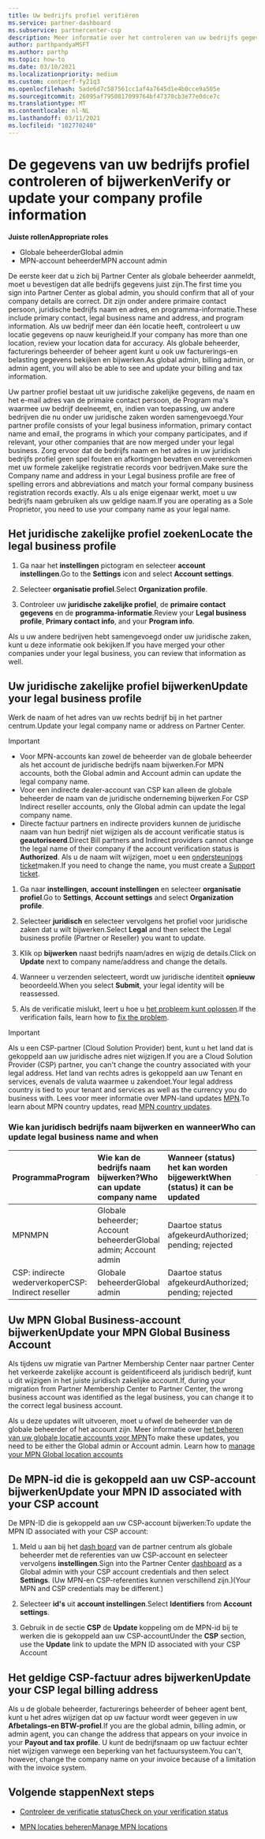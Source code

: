 ```yaml
---
title: Uw bedrijfs profiel verifiëren
ms.service: partner-dashboard
ms.subservice: partnercenter-csp
description: Meer informatie over het controleren van uw bedrijfs gegevens, zoals de primaire contact persoon, het adres en de programma gegevens. U kunt ook uw juridische en facturerings adressen bijwerken.
author: parthpandyaMSFT
ms.author: parthp
ms.topic: how-to
ms.date: 03/10/2021
ms.localizationpriority: medium
ms.custom: contperf-fy21q3
ms.openlocfilehash: 5ade6d7c587561cc1af4a7645d1e4b0cce9a505e
ms.sourcegitcommit: 26095af7950817099764bf47370cb3e77e0dce7c
ms.translationtype: MT
ms.contentlocale: nl-NL
ms.lasthandoff: 03/11/2021
ms.locfileid: "102770240"
---
```

# <a name="verify-or-update-your-company-profile-information"></a><span data-ttu-id="968d9-104">De gegevens van uw bedrijfs profiel controleren of bijwerken</span><span class="sxs-lookup"><span data-stu-id="968d9-104">Verify or update your company profile information</span></span> 

<span data-ttu-id="968d9-105">**Juiste rollen**</span><span class="sxs-lookup"><span data-stu-id="968d9-105">**Appropriate roles**</span></span>

- <span data-ttu-id="968d9-106">Globale beheerder</span><span class="sxs-lookup"><span data-stu-id="968d9-106">Global admin</span></span>
- <span data-ttu-id="968d9-107">MPN-account beheerder</span><span class="sxs-lookup"><span data-stu-id="968d9-107">MPN account admin</span></span>

<span data-ttu-id="968d9-108">De eerste keer dat u zich bij Partner Center als globale beheerder aanmeldt, moet u bevestigen dat alle bedrijfs gegevens juist zijn.</span><span class="sxs-lookup"><span data-stu-id="968d9-108">The first time you sign into Partner Center as global admin, you should confirm that all of your company details are correct.</span></span> <span data-ttu-id="968d9-109">Dit zijn onder andere primaire contact persoon, juridische bedrijfs naam en adres, en programma-informatie.</span><span class="sxs-lookup"><span data-stu-id="968d9-109">These include primary contact, legal business name and address, and program information.</span></span> <span data-ttu-id="968d9-110">Als uw bedrijf meer dan één locatie heeft, controleert u uw locatie gegevens op nauw keurigheid.</span><span class="sxs-lookup"><span data-stu-id="968d9-110">If your company has more than one location, review your location data for accuracy.</span></span> <span data-ttu-id="968d9-111">Als globale beheerder, facturerings beheerder of beheer agent kunt u ook uw facturerings-en belasting gegevens bekijken en bijwerken.</span><span class="sxs-lookup"><span data-stu-id="968d9-111">As global admin, billing admin, or admin agent, you will also be able to see and update your billing and tax information.</span></span>

<span data-ttu-id="968d9-112">Uw partner profiel bestaat uit uw juridische zakelijke gegevens, de naam en het e-mail adres van de primaire contact persoon, de Program ma's waarmee uw bedrijf deelneemt, en, indien van toepassing, uw andere bedrijven die nu onder uw juridische zaken worden samengevoegd.</span><span class="sxs-lookup"><span data-stu-id="968d9-112">Your partner profile consists of your legal business information, primary contact name and email, the programs in which your company participates, and if relevant, your other companies that are now merged under your legal business.</span></span> <span data-ttu-id="968d9-113">Zorg ervoor dat de bedrijfs naam en het adres in uw juridisch bedrijfs profiel geen spel fouten en afkortingen bevatten en overeenkomen met uw formele zakelijke registratie records voor bedrijven.</span><span class="sxs-lookup"><span data-stu-id="968d9-113">Make sure the Company name and address in your Legal business profile are free of spelling errors and abbreviations and match your formal company business registration records exactly.</span></span> <span data-ttu-id="968d9-114">Als u als enige eigenaar werkt, moet u uw bedrijfs naam gebruiken als uw geldige naam.</span><span class="sxs-lookup"><span data-stu-id="968d9-114">If you are operating as a Sole Proprietor, you need to use your company name as your legal name.</span></span>


## <a name="locate-the-legal-business-profile"></a><span data-ttu-id="968d9-115">Het juridische zakelijke profiel zoeken</span><span class="sxs-lookup"><span data-stu-id="968d9-115">Locate the legal business profile</span></span>

1. <span data-ttu-id="968d9-116">Ga naar het **instellingen** pictogram en selecteer **account instellingen**.</span><span class="sxs-lookup"><span data-stu-id="968d9-116">Go to the **Settings** icon and select **Account settings**.</span></span>
 
1. <span data-ttu-id="968d9-117">Selecteer **organisatie profiel**.</span><span class="sxs-lookup"><span data-stu-id="968d9-117">Select **Organization profile**.</span></span> 

2. <span data-ttu-id="968d9-118">Controleer uw **juridische zakelijke profiel**, de **primaire contact gegevens** en de **programma-informatie**.</span><span class="sxs-lookup"><span data-stu-id="968d9-118">Review your **Legal business profile**, **Primary contact info**, and your **Program info**.</span></span>

<span data-ttu-id="968d9-119">Als u uw andere bedrijven hebt samengevoegd onder uw juridische zaken, kunt u deze informatie ook bekijken.</span><span class="sxs-lookup"><span data-stu-id="968d9-119">If you have merged your other companies under your legal business, you can review that information as well.</span></span> 

## <a name="update-your-legal-business-profile"></a><span data-ttu-id="968d9-120">Uw juridische zakelijke profiel bijwerken</span><span class="sxs-lookup"><span data-stu-id="968d9-120">Update your legal business profile</span></span> 

<span data-ttu-id="968d9-121">Werk de naam of het adres van uw rechts bedrijf bij in het partner centrum.</span><span class="sxs-lookup"><span data-stu-id="968d9-121">Update your legal company name or address on Partner Center.</span></span>

>[!Important]
>- <span data-ttu-id="968d9-122">Voor MPN-accounts kan zowel de beheerder van de globale beheerder als het account de juridische bedrijfs naam bijwerken.</span><span class="sxs-lookup"><span data-stu-id="968d9-122">For MPN accounts, both the Global admin and Account admin can update the legal company name.</span></span>
>- <span data-ttu-id="968d9-123">Voor een indirecte dealer-account van CSP kan alleen de globale beheerder de naam van de juridische onderneming bijwerken.</span><span class="sxs-lookup"><span data-stu-id="968d9-123">For CSP Indirect reseller accounts, only the Global admin can update the legal company name.</span></span> 
>- <span data-ttu-id="968d9-124">Directe factuur partners en indirecte providers kunnen de juridische naam van hun bedrijf niet wijzigen als de account verificatie status is **geautoriseerd**.</span><span class="sxs-lookup"><span data-stu-id="968d9-124">Direct Bill partners and Indirect providers cannot change the legal name of their company if the account verification status is **Authorized**.</span></span> <span data-ttu-id="968d9-125">Als u de naam wilt wijzigen, moet u een [ondersteunings ticket](https://partner.microsoft.com/dashboard/support/servicerequests/create?stage=2&topicid=eb74583c-61b3-2124-bffc-00920e0ae772)maken.</span><span class="sxs-lookup"><span data-stu-id="968d9-125">If you need to change the name, you must create a [Support ticket](https://partner.microsoft.com/dashboard/support/servicerequests/create?stage=2&topicid=eb74583c-61b3-2124-bffc-00920e0ae772).</span></span>



1. <span data-ttu-id="968d9-126">Ga naar **instellingen**, **account instellingen** en selecteer **organisatie profiel**.</span><span class="sxs-lookup"><span data-stu-id="968d9-126">Go to **Settings**, **Account settings** and select **Organization profile**.</span></span>

2. <span data-ttu-id="968d9-127">Selecteer **juridisch**  en selecteer vervolgens het profiel voor juridische zaken dat u wilt bijwerken.</span><span class="sxs-lookup"><span data-stu-id="968d9-127">Select **Legal**  and then select the Legal business profile (Partner or Reseller) you want to update.</span></span>

1. <span data-ttu-id="968d9-128">Klik op **bijwerken**  naast bedrijfs naam/adres en wijzig de details.</span><span class="sxs-lookup"><span data-stu-id="968d9-128">Click on **Update**  next to company name/address and change the details.</span></span>
 
1. <span data-ttu-id="968d9-129">Wanneer u verzenden selecteert, wordt uw juridische identiteit **opnieuw** beoordeeld.</span><span class="sxs-lookup"><span data-stu-id="968d9-129">When you select **Submit**, your legal identity will be reassessed.</span></span>

1. <span data-ttu-id="968d9-130">Als de verificatie mislukt, leert u hoe u [het probleem kunt oplossen](verification-responses.md).</span><span class="sxs-lookup"><span data-stu-id="968d9-130">If the verification fails, learn how to [fix the problem](verification-responses.md).</span></span>

>[!Important]
><span data-ttu-id="968d9-131">Als u een CSP-partner (Cloud Solution Provider) bent, kunt u het land dat is gekoppeld aan uw juridische adres niet wijzigen.</span><span class="sxs-lookup"><span data-stu-id="968d9-131">If you are a Cloud Solution Provider (CSP) partner, you can't change the country associated with your legal address.</span></span> <span data-ttu-id="968d9-132">Het land van rechts adres is gekoppeld aan uw Tenant en services, evenals de valuta waarmee u zakendoet.</span><span class="sxs-lookup"><span data-stu-id="968d9-132">Your legal address country is tied to your tenant and services as well as the currency you do business with.</span></span> <span data-ttu-id="968d9-133">Lees voor meer informatie over MPN-land updates  [MPN](manage-locations.md#change-country-of-partner-global-account).</span><span class="sxs-lookup"><span data-stu-id="968d9-133">To learn about MPN country updates, read  [MPN country updates](manage-locations.md#change-country-of-partner-global-account).</span></span>


### <a name="who-can-update-legal-business-name-and-when"></a><span data-ttu-id="968d9-134">Wie kan juridisch bedrijfs naam bijwerken en wanneer</span><span class="sxs-lookup"><span data-stu-id="968d9-134">Who can update legal business name and when</span></span>

|<span data-ttu-id="968d9-135">**Programma**</span><span class="sxs-lookup"><span data-stu-id="968d9-135">**Program**</span></span>|<span data-ttu-id="968d9-136">**Wie kan de bedrijfs naam bijwerken?**</span><span class="sxs-lookup"><span data-stu-id="968d9-136">**Who can update company name**</span></span>|<span data-ttu-id="968d9-137">**Wanneer (status) het kan worden bijgewerkt**</span><span class="sxs-lookup"><span data-stu-id="968d9-137">**When (status) it can be updated**</span></span>|<span data-ttu-id="968d9-138">**Toegestaan**</span><span class="sxs-lookup"><span data-stu-id="968d9-138">**Allowed**</span></span>|
|---------------------|:-------------------------------|:------------|:-----------------|
<span data-ttu-id="968d9-139">MPN</span><span class="sxs-lookup"><span data-stu-id="968d9-139">MPN</span></span>|<span data-ttu-id="968d9-140">Globale beheerder; Account beheerder</span><span class="sxs-lookup"><span data-stu-id="968d9-140">Global admin; Account admin</span></span>|<span data-ttu-id="968d9-141">Daartoe status afgekeurd</span><span class="sxs-lookup"><span data-stu-id="968d9-141">Authorized; pending; rejected</span></span>| <span data-ttu-id="968d9-142">Toegestaan</span><span class="sxs-lookup"><span data-stu-id="968d9-142">Allowed</span></span>|
|<span data-ttu-id="968d9-143">CSP: indirecte wederverkoper</span><span class="sxs-lookup"><span data-stu-id="968d9-143">CSP: Indirect reseller</span></span>|<span data-ttu-id="968d9-144">Globale beheerder</span><span class="sxs-lookup"><span data-stu-id="968d9-144">Global admin</span></span>|<span data-ttu-id="968d9-145">Daartoe status afgekeurd</span><span class="sxs-lookup"><span data-stu-id="968d9-145">Authorized; pending; rejected</span></span>| <span data-ttu-id="968d9-146">Toegestaan</span><span class="sxs-lookup"><span data-stu-id="968d9-146">Allowed</span></span>|


## <a name="update-your-mpn-global-business-account"></a><span data-ttu-id="968d9-147">Uw MPN Global Business-account bijwerken</span><span class="sxs-lookup"><span data-stu-id="968d9-147">Update your MPN Global Business Account</span></span>

<span data-ttu-id="968d9-148">Als tijdens uw migratie van Partner Membership Center naar partner Center het verkeerde zakelijke account is geïdentificeerd als juridisch bedrijf, kunt u dit wijzigen in het juiste juridisch zakelijke account.</span><span class="sxs-lookup"><span data-stu-id="968d9-148">If, during your migration from Partner Membership Center to Partner Center, the wrong business account was identified as the legal business, you can change it to the correct legal business account.</span></span>

<span data-ttu-id="968d9-149">Als u deze updates wilt uitvoeren, moet u ofwel de beheerder van de globale beheerder of het account zijn. Meer informatie over [het beheren van uw globale locatie accounts voor MPN](manage-locations.md)</span><span class="sxs-lookup"><span data-stu-id="968d9-149">To make these updates, you need to be either the Global admin or Account admin. Learn how to [manage your MPN Global location accounts](manage-locations.md)</span></span>


## <a name="update-your-mpn-id-associated-with-your-csp-account"></a><span data-ttu-id="968d9-150">De MPN-id die is gekoppeld aan uw CSP-account bijwerken</span><span class="sxs-lookup"><span data-stu-id="968d9-150">Update your MPN ID associated with your CSP account</span></span>

<span data-ttu-id="968d9-151">De MPN-ID die is gekoppeld aan uw CSP-account bijwerken:</span><span class="sxs-lookup"><span data-stu-id="968d9-151">To update the MPN ID associated with your CSP account:</span></span>

1. <span data-ttu-id="968d9-152">Meld u aan bij het [dash board](https://partner.microsoft.com/dashboard/home) van de partner centrum als globale beheerder met de referenties van uw CSP-account en selecteer vervolgens **instellingen**.</span><span class="sxs-lookup"><span data-stu-id="968d9-152">Sign into the Partner Center [dashboard](https://partner.microsoft.com/dashboard/home) as a Global admin with your CSP account credentials and then select **Settings**.</span></span> <span data-ttu-id="968d9-153">(Uw MPN-en CSP-referenties kunnen verschillend zijn.)</span><span class="sxs-lookup"><span data-stu-id="968d9-153">(Your MPN and CSP credentials may be different.)</span></span>
 
1. <span data-ttu-id="968d9-154">Selecteer **id's** uit **account instellingen**.</span><span class="sxs-lookup"><span data-stu-id="968d9-154">Select **Identifiers** from **Account settings**.</span></span>

1. <span data-ttu-id="968d9-155">Gebruik in de sectie **CSP** de **Update** koppeling om de MPN-id bij te werken die is gekoppeld aan uw CSP-account</span><span class="sxs-lookup"><span data-stu-id="968d9-155">Under the **CSP** section, use the **Update** link to update the MPN ID associated with your CSP Account</span></span> 


## <a name="update-your-csp-legal-billing-address"></a><span data-ttu-id="968d9-156">Het geldige CSP-factuur adres bijwerken</span><span class="sxs-lookup"><span data-stu-id="968d9-156">Update your CSP legal billing address</span></span>

<span data-ttu-id="968d9-157">Als u de globale beheerder, facturerings beheerder of beheer agent bent, kunt u het adres wijzigen dat op uw factuur wordt weer gegeven in uw **Afbetalings-en BTW-profiel**.</span><span class="sxs-lookup"><span data-stu-id="968d9-157">If you are the global admin, billing admin, or admin agent, you can change the address that appears on your invoice in your **Payout and tax profile**.</span></span> <span data-ttu-id="968d9-158">U kunt de bedrijfsnaam op uw factuur echter niet wijzigen vanwege een beperking van het factuursysteem.</span><span class="sxs-lookup"><span data-stu-id="968d9-158">You can't, however, change the company name on your invoice because of a limitation with the invoice system.</span></span>


## <a name="next-steps"></a><span data-ttu-id="968d9-159">Volgende stappen</span><span class="sxs-lookup"><span data-stu-id="968d9-159">Next steps</span></span>

- [<span data-ttu-id="968d9-160">Controleer de verificatie status</span><span class="sxs-lookup"><span data-stu-id="968d9-160">Check on your verification status</span></span>](verification-responses.md)

- [<span data-ttu-id="968d9-161">MPN locaties beheren</span><span class="sxs-lookup"><span data-stu-id="968d9-161">Manage MPN locations</span></span>](manage-locations.md)

